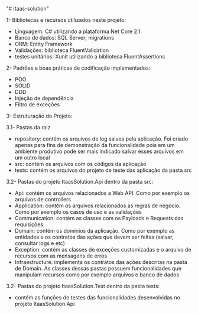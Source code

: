 "# itaas-solution" 

1- Bibliotecas e recursos utilizados neste projeto: 
- Linguagem: C# utilizando a plataforma Net Core 2.1.
- Banco de dados: SQL Server; migrations
- ORM: Entity Framework
- Validações: biblioteca FluentValidation
- testes unitários: Xunit utilizando a biblioteca FluentAssertions


2- Padrões e boas práticas de codificação implementados:
- POO
- SOLID
- DDD
- Injeção de dependência
- Filtro de exceções


3- Estruturação do Projeto:

3.1- Pastas da raiz
- repository: contém os arquivos de log salvos pela aplicação. Foi criado apenas para fins de demonstração da funcionalidade pois em um ambiente produtivo pode ser mais indicado salvar esses arquivos em um outro local
- src: contém os arquivos com os códigos da aplicação
- tests: contém os arquivos do projeto de teste das aplicação da pasta src

3.2- Pastas do projeto ItaasSolution.Api dentro da pasta src:
- Api: contém os arquivos relacionados a Web API. Como por exemplo os arquivos de controllers
- Application: contém os arquivos relacionados as regras de negócio. Como por exemplo os casos de uso e as validações
- Communication: contém as classes com os Payloads e Requests das requisições
- Domain: contém os domínios da aplicação. Como por exemplo as entidades e os contratos das ações que devem ser feitas (salvar, consultar logs e etc)
- Exception: contém as classes de exceções customizadas e o arquivo de recursos com as mensagens de erros
- Infraestructure: implementa os contratos das ações descritas na pasta de Domain. As classes dessas pastas possuem funcionalidades que manipulam recursos como por exemplo arquivos e banco de dados

3.2- Pastas do projeto ItaasSolution.Test dentro da pasta tests:
- contém as funções de testes das funcionalidades desenvolvidas no projeto ItaasSolution.Api